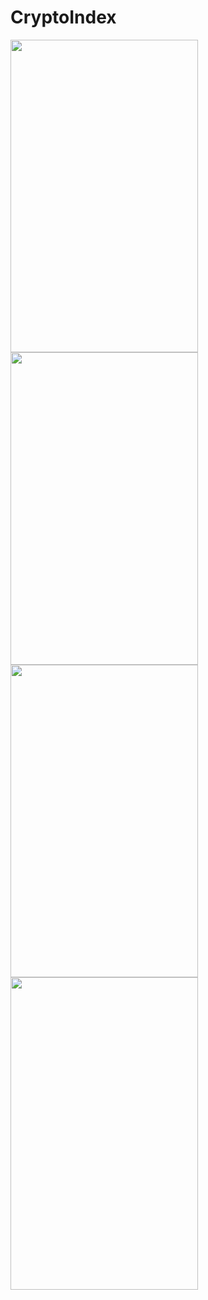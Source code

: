 

# CryptoIndex
<img src="https://user-images.githubusercontent.com/58077232/175552827-93a4e760-67b0-4cf0-b889-a40b1fd79b53.png" width="300" height="500" />
<img src="https://user-images.githubusercontent.com/58077232/175555348-6344fc42-ffff-4f68-8bde-6658daded331.png" width="300" height="500" />
<img src="https://user-images.githubusercontent.com/58077232/175556058-30294c92-6559-4fc7-8d06-27849b05c48b.png" width="300" height="500" />
<img src="https://user-images.githubusercontent.com/58077232/175556481-7eea53dd-ca1f-46da-a3c2-15afe9d46669.png" width="300" height="500" />


